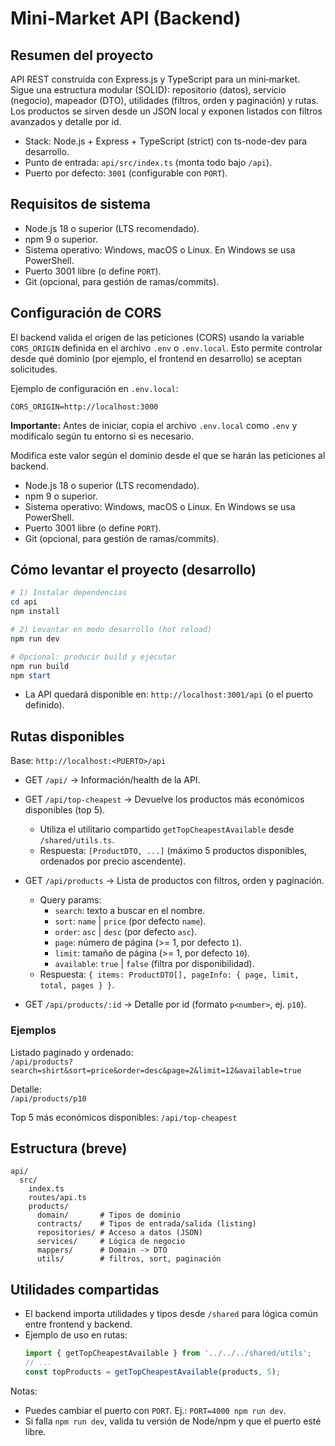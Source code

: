 # Mini‑Market API (Backend)

## Resumen del proyecto

API REST construida con Express.js y TypeScript para un mini‑market. Sigue una estructura modular (SOLID): repositorio (datos), servicio (negocio), mapeador (DTO), utilidades (filtros, orden y paginación) y rutas. Los productos se sirven desde un JSON local y exponen listados con filtros avanzados y detalle por id.

- Stack: Node.js + Express + TypeScript (strict) con ts-node-dev para desarrollo.
- Punto de entrada: `api/src/index.ts` (monta todo bajo `/api`).
- Puerto por defecto: `3001` (configurable con `PORT`).

## Requisitos de sistema

- Node.js 18 o superior (LTS recomendado).
- npm 9 o superior.
- Sistema operativo: Windows, macOS o Linux. En Windows se usa PowerShell.
- Puerto 3001 libre (o define `PORT`).
- Git (opcional, para gestión de ramas/commits).

## Configuración de CORS

El backend valida el origen de las peticiones (CORS) usando la variable `CORS_ORIGIN` definida en el archivo `.env` o `.env.local`. Esto permite controlar desde qué dominio (por ejemplo, el frontend en desarrollo) se aceptan solicitudes.

Ejemplo de configuración en `.env.local`:
```
CORS_ORIGIN=http://localhost:3000
```
**Importante:** Antes de iniciar, copia el archivo `.env.local` como `.env` y modifícalo según tu entorno si es necesario.

Modifica este valor según el dominio desde el que se harán las peticiones al backend.

- Node.js 18 o superior (LTS recomendado).
- npm 9 o superior.
- Sistema operativo: Windows, macOS o Linux. En Windows se usa PowerShell.
- Puerto 3001 libre (o define `PORT`).
- Git (opcional, para gestión de ramas/commits).

## Cómo levantar el proyecto (desarrollo)

```powershell
# 1) Instalar dependencias
cd api
npm install

# 2) Levantar en modo desarrollo (hot reload)
npm run dev

# Opcional: producir build y ejecutar
npm run build
npm start
```

- La API quedará disponible en: `http://localhost:3001/api` (o el puerto definido).

## Rutas disponibles

Base: `http://localhost:<PUERTO>/api`

- GET `/api/`  → Información/health de la API.

- GET `/api/top-cheapest` → Devuelve los productos más económicos disponibles (top 5).
  - Utiliza el utilitario compartido `getTopCheapestAvailable` desde `/shared/utils.ts`.
  - Respuesta: `[ProductDTO, ...]` (máximo 5 productos disponibles, ordenados por precio ascendente).


- GET `/api/products` → Lista de productos con filtros, orden y paginación.
  - Query params:
    - `search`: texto a buscar en el nombre.
    - `sort`: `name` | `price` (por defecto `name`).
    - `order`: `asc` | `desc` (por defecto `asc`).
    - `page`: número de página (>= 1, por defecto `1`).
    - `limit`: tamaño de página (>= 1, por defecto `10`).
    - `available`: `true` | `false` (filtra por disponibilidad).
  - Respuesta: `{ items: ProductDTO[], pageInfo: { page, limit, total, pages } }`.

- GET `/api/products/:id` → Detalle por id (formato `p<number>`, ej. `p10`).

### Ejemplos

Listado paginado y ordenado:  
  `/api/products?search=shirt&sort=price&order=desc&page=2&limit=12&available=true`

Detalle:  
  `/api/products/p10`

Top 5 más económicos disponibles:
  `/api/top-cheapest`


## Estructura (breve)

```
api/
  src/
    index.ts
    routes/api.ts
    products/
      domain/       # Tipos de dominio
      contracts/    # Tipos de entrada/salida (listing)
      repositories/ # Acceso a datos (JSON)
      services/     # Lógica de negocio
      mappers/      # Domain -> DTO
      utils/        # filtros, sort, paginación
```

## Utilidades compartidas

- El backend importa utilidades y tipos desde `/shared` para lógica común entre frontend y backend.
- Ejemplo de uso en rutas:
  ```ts
  import { getTopCheapestAvailable } from '../../../shared/utils';
  // ...
  const topProducts = getTopCheapestAvailable(products, 5);
  ```

Notas:
- Puedes cambiar el puerto con `PORT`. Ej.: `PORT=4000 npm run dev`.
- Si falla `npm run dev`, valida tu versión de Node/npm y que el puerto esté libre.